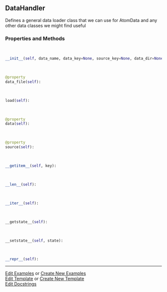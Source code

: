 ## <a id="McUtils.Data.CommonData.DataHandler">DataHandler</a>
Defines a general data loader class that we can use for AtomData and any other data classes we might find useful

### Properties and Methods
<a id="McUtils.Data.CommonData.DataHandler.__init__" class="docs-object-method">&nbsp;</a>
```python
__init__(self, data_name, data_key=None, source_key=None, data_dir=None, data_pkg=None, alternate_keys=None, getter=None, record_type=None): 
```

<a id="McUtils.Data.CommonData.DataHandler.data_file" class="docs-object-method">&nbsp;</a>
```python
@property
data_file(self): 
```

<a id="McUtils.Data.CommonData.DataHandler.load" class="docs-object-method">&nbsp;</a>
```python
load(self): 
```

<a id="McUtils.Data.CommonData.DataHandler.data" class="docs-object-method">&nbsp;</a>
```python
@property
data(self): 
```

<a id="McUtils.Data.CommonData.DataHandler.source" class="docs-object-method">&nbsp;</a>
```python
@property
source(self): 
```

<a id="McUtils.Data.CommonData.DataHandler.__getitem__" class="docs-object-method">&nbsp;</a>
```python
__getitem__(self, key): 
```

<a id="McUtils.Data.CommonData.DataHandler.__len__" class="docs-object-method">&nbsp;</a>
```python
__len__(self): 
```

<a id="McUtils.Data.CommonData.DataHandler.__iter__" class="docs-object-method">&nbsp;</a>
```python
__iter__(self): 
```

<a id="McUtils.Data.CommonData.DataHandler.__getstate__" class="docs-object-method">&nbsp;</a>
```python
__getstate__(self): 
```

<a id="McUtils.Data.CommonData.DataHandler.__setstate__" class="docs-object-method">&nbsp;</a>
```python
__setstate__(self, state): 
```

<a id="McUtils.Data.CommonData.DataHandler.__repr__" class="docs-object-method">&nbsp;</a>
```python
__repr__(self): 
```





___

[Edit Examples](https://github.com/McCoyGroup/McUtils/edit/edit/ci/examples/ci/docs/McUtils/Data/CommonData/DataHandler.md) or 
[Create New Examples](https://github.com/McCoyGroup/McUtils/new/edit/?filename=ci/examples/ci/docs/McUtils/Data/CommonData/DataHandler.md) <br/>
[Edit Template](https://github.com/McCoyGroup/McUtils/edit/edit/ci/docs/ci/docs/McUtils/Data/CommonData/DataHandler.md) or 
[Create New Template](https://github.com/McCoyGroup/McUtils/new/edit/?filename=ci/docs/templates/ci/docs/McUtils/Data/CommonData/DataHandler.md) <br/>
[Edit Docstrings](https://github.com/McCoyGroup/McUtils/edit/edit/McUtils/Data/CommonData.py?message=Update%20Docs)